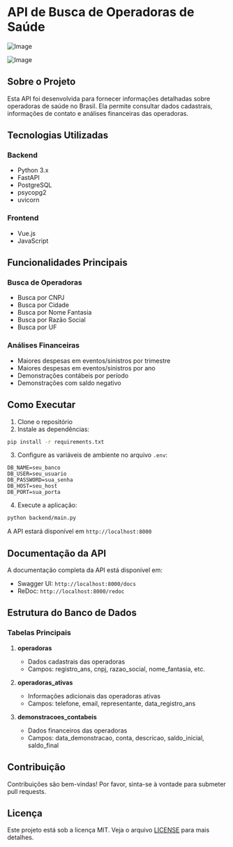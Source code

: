 # API de Busca de Operadoras de Saúde

![Image](https://github-production-user-asset-6210df.s3.amazonaws.com/131140028/427382565-a3e8fb89-6941-45c5-a27a-180d4b2a10f5.png?X-Amz-Algorithm=AWS4-HMAC-SHA256&X-Amz-Credential=AKIAVCODYLSA53PQK4ZA%2F20250327%2Fus-east-1%2Fs3%2Faws4_request&X-Amz-Date=20250327T065835Z&X-Amz-Expires=300&X-Amz-Signature=ae66dcc12608ab97e3646e6b08296d42aa8bfa5222ca396dd4cd9c844db7a934&X-Amz-SignedHeaders=host)

![Image](https://github-production-user-asset-6210df.s3.amazonaws.com/131140028/427382684-901668a3-d26a-49b9-be32-b3b6a4d6b0a2.png?X-Amz-Algorithm=AWS4-HMAC-SHA256&X-Amz-Credential=AKIAVCODYLSA53PQK4ZA%2F20250327%2Fus-east-1%2Fs3%2Faws4_request&X-Amz-Date=20250327T065905Z&X-Amz-Expires=300&X-Amz-Signature=9cb8e3a84a44b9a3c59234f06887ffde93f3207501277eedee8304fe2d12db88&X-Amz-SignedHeaders=host)

## Sobre o Projeto

Esta API foi desenvolvida para fornecer informações detalhadas sobre operadoras de saúde no Brasil. Ela permite consultar dados cadastrais, informações de contato e análises financeiras das operadoras.

## Tecnologias Utilizadas

### Backend
- Python 3.x
- FastAPI
- PostgreSQL
- psycopg2
- uvicorn

### Frontend
- Vue.js
- JavaScript

## Funcionalidades Principais

### Busca de Operadoras
- Busca por CNPJ
- Busca por Cidade
- Busca por Nome Fantasia
- Busca por Razão Social
- Busca por UF

### Análises Financeiras
- Maiores despesas em eventos/sinistros por trimestre
- Maiores despesas em eventos/sinistros por ano
- Demonstrações contábeis por período
- Demonstrações com saldo negativo

## Como Executar

1. Clone o repositório
2. Instale as dependências:
```bash
pip install -r requirements.txt
```

3. Configure as variáveis de ambiente no arquivo `.env`:
```
DB_NAME=seu_banco
DB_USER=seu_usuario
DB_PASSWORD=sua_senha
DB_HOST=seu_host
DB_PORT=sua_porta
```

4. Execute a aplicação:
```bash
python backend/main.py
```

A API estará disponível em `http://localhost:8000`

## Documentação da API

A documentação completa da API está disponível em:
- Swagger UI: `http://localhost:8000/docs`
- ReDoc: `http://localhost:8000/redoc`

## Estrutura do Banco de Dados

### Tabelas Principais

1. **operadoras**
   - Dados cadastrais das operadoras
   - Campos: registro_ans, cnpj, razao_social, nome_fantasia, etc.

2. **operadoras_ativas**
   - Informações adicionais das operadoras ativas
   - Campos: telefone, email, representante, data_registro_ans

3. **demonstracoes_contabeis**
   - Dados financeiros das operadoras
   - Campos: data_demonstracao, conta, descricao, saldo_inicial, saldo_final

## Contribuição

Contribuições são bem-vindas! Por favor, sinta-se à vontade para submeter pull requests.

## Licença

Este projeto está sob a licença MIT. Veja o arquivo [LICENSE](LICENSE) para mais detalhes. 
